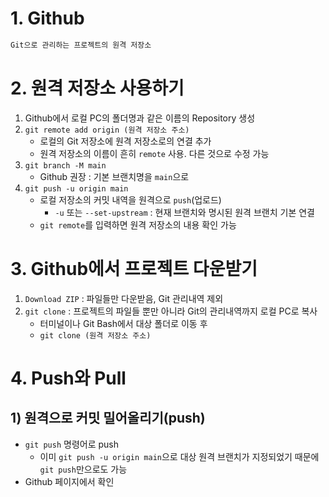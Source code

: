 # 1. Github
```bash
Git으로 관리하는 프로젝트의 원격 저장소
```

# 2. 원격 저장소 사용하기
1. Github에서 로컬 PC의 폴더명과 같은 이름의 Repository 생성
2. `git remote add origin (원격 저장소 주소)`
    - 로컬의 Git 저장소에 원격 저장소로의 연결 추가
    - 원격 저장소의 이름이 흔히 `remote` 사용. 다른 것으로 수정 가능
3. `git branch -M main`
    - Github 권장 : 기본 브랜치명을 `main`으로
4. `git push -u origin main`
    - 로컬 저장소의 커밋 내역을 원격으로 `push`(업로드)
        - `-u` 또는 `--set-upstream` : 현재 브랜치와 명시된 원격 브랜치 기본 연결
    - `git remote`를 입력하면 원격 저장소의 내용 확인 가능

# 3. Github에서 프로젝트 다운받기
1. `Download ZIP` : 파일들만 다운받음, Git 관리내역 제외
2. `git clone` : 프로젝트의 파일들 뿐만 아니라 Git의 관리내역까지 로컬 PC로 복사
    - 터미널이나 Git Bash에서 대상 폴더로 이동 후
    - `git clone (원격 저장소 주소)`

# 4. Push와 Pull
## 1) 원격으로 커밋 밀어올리기(push)
- `git push` 명령어로 push
    - 이미 `git push -u origin main`으로 대상 원격 브랜치가 지정되었기 때문에 `git push`만으로도 가능
- Github 페이지에서 확인